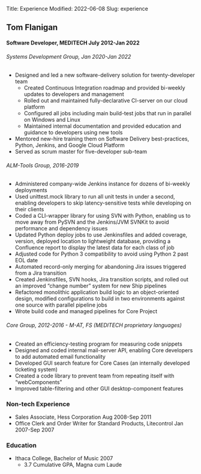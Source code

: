 Title: Experience
Modified: 2022-06-08
Slug: experience

## Tom Flanigan
#### Software Developer, MEDITECH July 2012-Jan 2022
###### Systems Development Group, Jan 2020-Jan 2022
* Designed and led a new software-delivery solution for twenty-developer team
  * Created Continuous Integration roadmap and provided bi-weekly updates to developers and management 
  * Rolled out and maintained fully-declarative CI-server on our cloud platform
  * Configured all jobs including main build-test jobs that run in parallel on Windows and Linux
  * Maintained internal documentation and provided education and guidance to developers using new tools
* Mentored new-hire training them on Software Delivery best-practices, Python, Jenkins, and Google Cloud Platform
* Served as scrum master for five-developer sub-team

###### ALM-Tools Group, 2016-2019
* Administered company-wide Jenkins instance for dozens of bi-weekly deployments
* Used unittest.mock library to run all unit tests in under a second, enabling developers to skip latency-sensitive tests while developing on their clients
* Coded a CLI-wrapper library for using SVN with Python, enabling us to move away from PySVN and the Jenkins/JVM SVNKit to avoid performance and dependency issues
* Updated Python deploy jobs to use Jenkinsfiles and added coverage, version, deployed location to lightweight database, providing a Confluence report to display the latest data for each class of job
* Adjusted code for Python 3 compatibility to avoid using Python 2 past EOL date
* Automated record-only merging for abandoning Jira issues triggered from a Jira transition
* Created Jenkinsfiles, SVN hooks, Jira transition scripts, and rolled out an improved “change number” system for new Ship pipelines
* Refactored monolithic application build logic to an object-oriented design, modified configurations to build in two environments against one source with parallel pipeline jobs
* Wrote build code and managed pipelines for Core Project

###### Core Group, 2012-2016 - M-AT, FS (MEDITECH proprietary languages)
* Created an efficiency-testing program for measuring code snippets
* Designed and coded internal mail-server API, enabling Core developers to add automated email functionality
* Developed GUI search feature for Core Cases (an internally developed ticketing system)
* Created a code library to prevent team from repeating itself with “webComponents”
* Improved table-filtering and other GUI desktop-component features 

### Non-tech Experience
* Sales Associate, Hess Corporation Aug 2008-Sep 2011
* Office Clerk and Order Writer for Standard Products, Litecontrol Jan 2007-Sep 2007
### Education
* Ithaca College, Bachelor of Music 2007
  * 3.7 Cumulative GPA, Magna cum Laude
